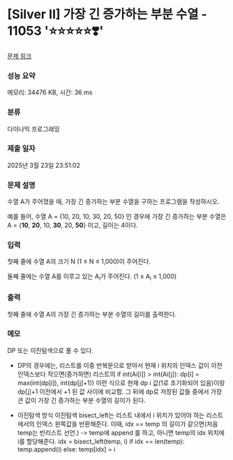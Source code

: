 # [Silver II] 가장 긴 증가하는 부분 수열 - 11053 '⭐⭐⭐⭐⭐❣️'

[문제 링크](https://www.acmicpc.net/problem/11053)

### 성능 요약

메모리: 34476 KB, 시간: 36 ms

### 분류

다이나믹 프로그래밍

### 제출 일자

2025년 3월 23일 23:51:02

### 문제 설명

<p>수열 A가 주어졌을 때, 가장 긴 증가하는 부분 수열을 구하는 프로그램을 작성하시오.</p>

<p>예를 들어, 수열 A = {10, 20, 10, 30, 20, 50} 인 경우에 가장 긴 증가하는 부분 수열은 A = {<strong>10</strong>, <strong>20</strong>, 10, <strong>30</strong>, 20, <strong>50</strong>} 이고, 길이는 4이다.</p>

### 입력

 <p>첫째 줄에 수열 A의 크기 N (1 ≤ N ≤ 1,000)이 주어진다.</p>

<p>둘째 줄에는 수열 A를 이루고 있는 A<sub>i</sub>가 주어진다. (1 ≤ A<sub>i</sub> ≤ 1,000)</p>

### 출력

 <p>첫째 줄에 수열 A의 가장 긴 증가하는 부분 수열의 길이를 출력한다.</p>

### 메모

DP 또는 이진탐색으로 풀 수 있다.

- DP의 경우에는, 리스트를 이중 반복문으로 받아서 현재 i 위치의 인덱스 값이 이전 인덱스보다 작으면(증가하면) 리스트의
  if int(Ai[i]) > int(Ai[j]):
  dp[i] = max(int(dp[i]), int(dp[j]+1))
  이런 식으로 현재 dp i 값(1로 초기화되어 있음)이랑 dp[j]+1 이전에서 +1 된 값 사이에 비교함.
  그 뒤에 dp로 저장된 값들 중에서 가장 큰 값이 가장 긴 증가하는 부분 수열의 길이가 된다.

- 이진탐색 방식
  이진탐색 bisect_left는 리스트 내에서 i 위치가 있어야 하는 리스트에서의 인덱스 왼쪽값을 반환해준다.
  이때, idx == temp 의 길이가 같으면(처음 temp는 빈리스트 선언.) -> temp에 append 를 하고, 아니면 temp의 idx 위치에 i를 할당해준다.
  idx = bisect_left(temp, i)
  if idx == len(temp):
  temp.append(i)
  else:
  temp[idx] = i
